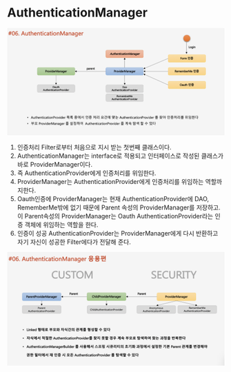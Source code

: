 # AuthenticationManager

![](../../../../.gitbook/assets/2020-10-25-8.44.25.png)

1. 인증처리 Filter로부터 처음으로 지시 받는 첫번째 클래스이다.
2. AuthenticationManager는 interface로 적용되고 인터페이스로 작성된 클래스가 바로 ProviderManager이다.
3. 즉 AuthenticationProvider에게 인증처리를 위임한다.
4. ProviderManager는 AuthenticationProvider에게 인증처리를 위임하는 역할까지한다.
5. Oauth인증에 ProviderManager는 현재 AuthenticationProvider에 DAO, RememberMe밖에 없기 때문에 Parent 속성의 ProviderManager를 저장하고. 이 Parent속성의 ProviderManager는 Oauth AuthenticationProvider라는 인증 객체에 위임하는 역할을 한다.
6. 인증이 성공 AuthenticationProvider는 ProviderManager에게 다시 반환하고 자기 자신이 성공한 Filter에다가 전달해 준다.

![](../../../../.gitbook/assets/2020-10-25-8.44.30.png)

